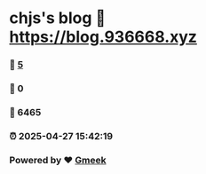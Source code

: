 # chjs's blog :link: https://blog.936668.xyz 
### :page_facing_up: [5](https://blog.936668.xyz/tag.html) 
### :speech_balloon: 0 
### :hibiscus: 6465 
### :alarm_clock: 2025-04-27 15:42:19 
### Powered by :heart: [Gmeek](https://github.com/Meekdai/Gmeek)
